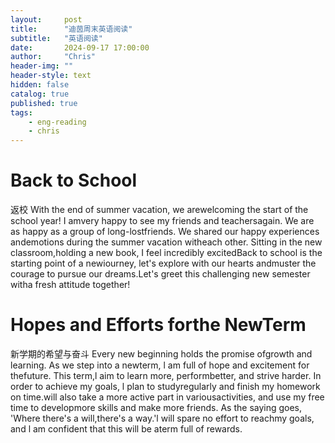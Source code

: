```yaml
---
layout:     post
title:      "迪茵周末英语阅读"
subtitle:   "英语阅读"
date:       2024-09-17 17:00:00
author:     "Chris"
header-img: ""
header-style: text
hidden: false
catalog: true
published: true
tags:
    - eng-reading	
    - chris
---
```


# Back to School

返校
With the end of summer vacation, we arewelcoming the start of the school year! I amvery happy to see my friends and teachersagain. We are as happy as a group of long-lostfriends. We shared our happy experiences andemotions during the summer vacation witheach other. Sitting in the new classroom,holding a new book, I feel incredibly excitedBack to school is the starting point of a newiourney, let's explore with our hearts andmuster the courage to pursue our dreams.Let's greet this challenging new semester witha fresh attitude together!

# Hopes and Efforts forthe NewTerm

新学期的希望与奋斗
Every new beginning holds the promise ofgrowth and learning. As we step into a newterm, l am full of hope and excitement for thefuture. This term,l aim to learn more, performbetter, and strive harder.
In order to achieve my goals, l plan to studyregularly and finish my homework on time.will also take a more active part in variousactivities, and use my free time to developmore skills and make more friends.
As the saying goes, 'Where there's a will,there's a way.'l will spare no effort to reachmy goals, and l am confident that this will be aterm full of rewards.
